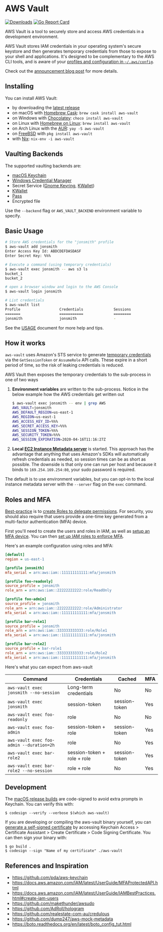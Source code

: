 # AWS Vault

[![Downloads](https://img.shields.io/github/downloads/99designs/aws-vault/total.svg)](https://github.com/99designs/aws-vault/releases)
[![Go Report Card](https://goreportcard.com/badge/github.com/99designs/aws-vault)](https://goreportcard.com/report/github.com/99designs/aws-vault)

AWS Vault is a tool to securely store and access AWS credentials in a development environment.

AWS Vault stores IAM credentials in your operating system's secure keystore and then generates temporary credentials from those to expose to your shell and applications. It's designed to be complementary to the AWS CLI tools, and is aware of your [profiles and configuration in `~/.aws/config`](https://docs.aws.amazon.com/cli/latest/userguide/cli-chap-getting-started.html#cli-config-files).

Check out the [announcement blog post](https://99designs.com.au/tech-blog/blog/2015/10/26/aws-vault/) for more details.

## Installing

You can install AWS Vault:
- by downloading the [latest release](https://github.com/99designs/aws-vault/releases/latest)
- on macOS with [Homebrew Cask](https://formulae.brew.sh/cask/aws-vault): `brew cask install aws-vault`
- on Windows with [Chocolatey](https://chocolatey.org/packages/aws-vault): `choco install aws-vault`
- on Linux with [Homebrew on Linux](https://formulae.brew.sh/formula-linux/aws-vault): `brew install aws-vault`
- on Arch Linux with the [AUR](https://aur.archlinux.org/packages/aws-vault/): `yay -S aws-vault`
- on [FreeBSD](https://www.freshports.org/security/aws-vault/) with `pkg install aws-vault`
- with [Nix](https://nixos.org/nixos/packages.html?attr=aws-vault): `nix-env -i aws-vault`

## Vaulting Backends

The supported vaulting backends are:

* [macOS Keychain](https://support.apple.com/en-au/guide/keychain-access/welcome/mac)
* [Windows Credential Manager](https://support.microsoft.com/en-au/help/4026814/windows-accessing-credential-manager)
* Secret Service ([Gnome Keyring](https://wiki.gnome.org/Projects/GnomeKeyring), [KWallet](https://kde.org/applications/system/org.kde.kwalletmanager5))
* [KWallet](https://kde.org/applications/system/org.kde.kwalletmanager5)
* [Pass](https://www.passwordstore.org/)
* Encrypted file

Use the `--backend` flag or `AWS_VAULT_BACKEND` environment variable to specify.

## Basic Usage

```bash
# Store AWS credentials for the "jonsmith" profile
$ aws-vault add jonsmith
Enter Access Key Id: ABDCDEFDASDASF
Enter Secret Key: %%%

# Execute a command (using temporary credentials)
$ aws-vault exec jonsmith -- aws s3 ls
bucket_1
bucket_2

# open a browser window and login to the AWS Console
$ aws-vault login jonsmith

# List credentials
$ aws-vault list
Profile                  Credentials              Sessions
=======                  ===========              ========
jonsmith                 jonsmith                 -
```
See the [USAGE](./USAGE.md) document for more help and tips.

## How it works

`aws-vault` uses Amazon's STS service to generate [temporary credentials](https://docs.aws.amazon.com/IAM/latest/UserGuide/id_credentials_temp.html) via the `GetSessionToken` or `AssumeRole` API calls. These expire in a short period of time, so the risk of leaking credentials is reduced.

AWS Vault then exposes the temporary credentials to the sub-process in one of two ways

1. **Environment variables** are written to the sub-process. Notice in the below example how the AWS credentials get written out
   ```bash
   $ aws-vault exec jonsmith -- env | grep AWS
   AWS_VAULT=jonsmith
   AWS_DEFAULT_REGION=us-east-1
   AWS_REGION=us-east-1
   AWS_ACCESS_KEY_ID=%%%
   AWS_SECRET_ACCESS_KEY=%%%
   AWS_SESSION_TOKEN=%%%
   AWS_SECURITY_TOKEN=%%%
   AWS_SESSION_EXPIRATION=2020-04-16T11:16:27Z
   ```
2. **Local [EC2 Instance Metadata server](https://docs.aws.amazon.com/AWSEC2/latest/UserGuide/ec2-instance-metadata.html)** is started. This approach has the advantage that anything that uses Amazon's SDKs will automatically refresh credentials as needed, so session times can be as short as possible. The downside is that only one can run per host and because it binds to `169.254.169.254:80`, your sudo password is required.

The default is to use environment variables, but you can opt-in to the local instance metadata server with the `--server` flag on the `exec` command.

## Roles and MFA

[Best-practice](https://docs.aws.amazon.com/IAM/latest/UserGuide/best-practices.html#delegate-using-roles) is to [create Roles to delegate permissions](https://docs.aws.amazon.com/cli/latest/userguide/cli-roles.html). For security, you should also require that users provide a one-time key generated from a multi-factor authentication (MFA) device.

First you'll need to create the users and roles in IAM, as well as [setup an MFA device](https://docs.aws.amazon.com/IAM/latest/UserGuide/GenerateMFAConfigAccount.html). You can then [set up IAM roles to enforce MFA](https://docs.aws.amazon.com/cli/latest/userguide/cli-configure-role.html#cli-configure-role-mfa).

Here's an example configuration using roles and MFA:

```ini
[default]
region = us-east-1

[profile jonsmith]
mfa_serial = arn:aws:iam::111111111111:mfa/jonsmith

[profile foo-readonly]
source_profile = jonsmith
role_arn = arn:aws:iam::22222222222:role/ReadOnly

[profile foo-admin]
source_profile = jonsmith
role_arn = arn:aws:iam::22222222222:role/Administrator
mfa_serial = arn:aws:iam::111111111111:mfa/jonsmith

[profile bar-role1]
source_profile = jonsmith
role_arn = arn:aws:iam::333333333333:role/Role1
mfa_serial = arn:aws:iam::111111111111:mfa/jonsmith

[profile bar-role2]
source_profile = bar-role1
role_arn = arn:aws:iam::333333333333:role/Role2
mfa_serial = arn:aws:iam::111111111111:mfa/jonsmith
```

Here's what you can expect from aws-vault 

| Command                                  | Credentials                  | Cached        | MFA   |
| ---------------------------------------- | -----------------------------| ------------- | ----- |
| `aws-vault exec jonsmith --no-session`   | Long-term credentials        | No            | No    |
| `aws-vault exec jonsmith`                | session-token                | session-token | Yes   |
| `aws-vault exec foo-readonly`            | role                         | No            | No    |
| `aws-vault exec foo-admin`               | session-token + role         | session-token | Yes   |
| `aws-vault exec foo-admin --duration=2h` | role                         | No            | Yes   |
| `aws-vault exec bar-role2`               | session-token + role + role  | session-token | Yes   |
| `aws-vault exec bar-role2 --no-session`  | role + role                  | No            | Yes   |


## Development

The [macOS release builds](https://github.com/99designs/aws-vault/releases) are code-signed to avoid extra prompts in Keychain. You can verify this with:

    $ codesign --verify --verbose $(which aws-vault)

If you are developing or compiling the aws-vault binary yourself, you can [generate a self-signed certificate](https://support.apple.com/en-au/guide/keychain-access/kyca8916/mac) by accessing Keychain Access > Certificate Assistant > Create Certificate > Code Signing Certificate. You can then sign your binary with:

    $ go build .
    $ codesign --sign "Name of my certificate" ./aws-vault


## References and Inspiration

 * https://github.com/pda/aws-keychain
 * https://docs.aws.amazon.com/IAM/latest/UserGuide/MFAProtectedAPI.html
 * https://docs.aws.amazon.com/IAM/latest/UserGuide/IAMBestPractices.html#create-iam-users
 * https://github.com/makethunder/awsudo
 * https://github.com/AdRoll/hologram
 * https://github.com/realestate-com-au/credulous
 * https://github.com/dump247/aws-mock-metadata
 * https://boto.readthedocs.org/en/latest/boto_config_tut.html
